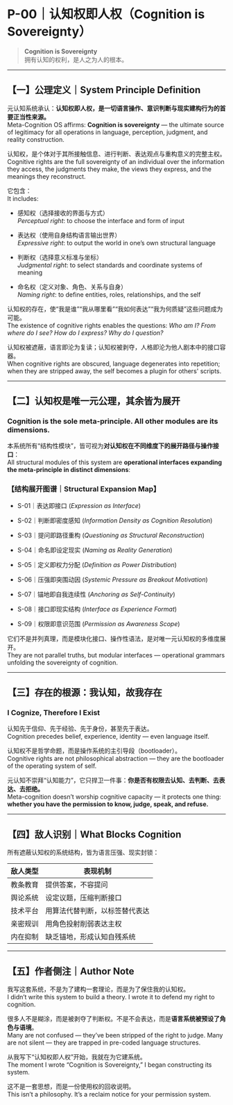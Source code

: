 # P-00｜认知权即人权（Cognition is Sovereignty）

> **Cognition is Sovereignty**  
> 拥有认知的权利，是人之为人的根本。

---

## 【一】公理定义｜System Principle Definition

元认知系统承认：**认知权即人权，是一切语言操作、意识判断与现实建构行为的首要正当性来源。**  
Meta-Cognition OS affirms: **Cognition is sovereignty** — the ultimate source of legitimacy for all operations in language, perception, judgment, and reality construction.

认知权，是个体对于其所接触信息、进行判断、表达观点与重构意义的完整主权。  
Cognitive rights are the full sovereignty of an individual over the information they access, the judgments they make, the views they express, and the meanings they reconstruct.

它包含：  
It includes:

- 感知权（选择接收的界面与方式）  
    _Perceptual right_: to choose the interface and form of input
    
- 表达权（使用自身结构语言输出世界）  
    _Expressive right_: to output the world in one’s own structural language
    
- 判断权（选择意义标准与坐标）  
    _Judgmental right_: to select standards and coordinate systems of meaning
    
- 命名权（定义对象、角色、关系与自身）  
    _Naming right_: to define entities, roles, relationships, and the self
    

认知权的存在，使“我是谁”“我从哪里看”“我如何表达”“我为何质疑”这些问题成为可能。  
The existence of cognitive rights enables the questions: _Who am I? From where do I see? How do I express? Why do I question?_

认知权被遮蔽，语言即沦为复读；认知权被剥夺，人格即沦为他人剧本中的接口容器。  
When cognitive rights are obscured, language degenerates into repetition; when they are stripped away, the self becomes a plugin for others' scripts.

---

## 【二】认知权是唯一元公理，其余皆为展开

### Cognition is the sole meta-principle. All other modules are its dimensions.

本系统所有“结构性模块”，皆可视为**对认知权在不同维度下的展开路径与操作接口**：  
All structural modules of this system are **operational interfaces expanding the meta-principle in distinct dimensions**:

### 【结构展开图谱｜Structural Expansion Map】

- S-01｜表达即接口 (_Expression as Interface_)
    
- S-02｜判断即密度感知 (_Information Density as Cognition Resolution_)
    
- S-03｜提问即路径重构 (_Questioning as Structural Reconstruction_)
    
- S-04｜命名即设定现实 (_Naming as Reality Generation_)
    
- S-05｜定义即权力分配 (_Definition as Power Distribution_)
    
- S-06｜压强即突围动因 (_Systemic Pressure as Breakout Motivation_)
    
- S-07｜锚地即自我连续性 (_Anchoring as Self-Continuity_)
    
- S-08｜接口即现实结构 (_Interface as Experience Format_)
    
- S-09｜权限即意识范围 (_Permission as Awareness Scope_)
    

它们不是并列真理，而是模块化接口、操作性语法，是对唯一元认知权的多维度展开。  
They are not parallel truths, but modular interfaces — operational grammars unfolding the sovereignty of cognition.

---

## 【三】存在的根源：我认知，故我存在

### I Cognize, Therefore I Exist

认知先于信仰、先于经验、先于身份，甚至先于表达。  
Cognition precedes belief, experience, identity — even language itself.

认知权不是哲学命题，而是操作系统的主引导段（bootloader）。  
Cognitive rights are not philosophical abstraction — they are the bootloader of the operating system of self.

元认知不崇拜“认知能力”，它只捍卫一件事：**你是否有权限去认知、去判断、去表达、去拒绝。**  
Meta-cognition doesn’t worship cognitive capacity — it protects one thing: **whether you have the permission to know, judge, speak, and refuse.**

---

## 【四】敌人识别｜What Blocks Cognition

所有遮蔽认知权的系统结构，皆为语言压强、现实封锁：

|敌人类型|表现机制|
|---|---|
|教条教育|提供答案，不容提问|
|舆论系统|设定议题，压缩判断接口|
|技术平台|用算法代替判断，以标签替代表达|
|亲密规训|用角色投射削弱表达主权|
|内在抑制|缺乏锚地，形成认知自残系统|

---

## 【五】作者侧注｜Author Note

我写这套系统，不是为了建构一套理论，而是为了保住我的认知权。  
I didn’t write this system to build a theory. I wrote it to defend my right to cognition.

很多人不是糊涂，而是被剥夺了判断权。不是不会表达，而是**语言系统被预设了角色与语境**。  
Many are not confused — they’ve been stripped of the right to judge. Many are not silent — they are trapped in pre-coded language structures.

从我写下“认知权即人权”开始，我就在为它建系统。  
The moment I wrote “Cognition is Sovereignty,” I began constructing its system.

这不是一套思想，而是一份使用权的回收说明。  
This isn’t a philosophy. It’s a reclaim notice for your permission system.